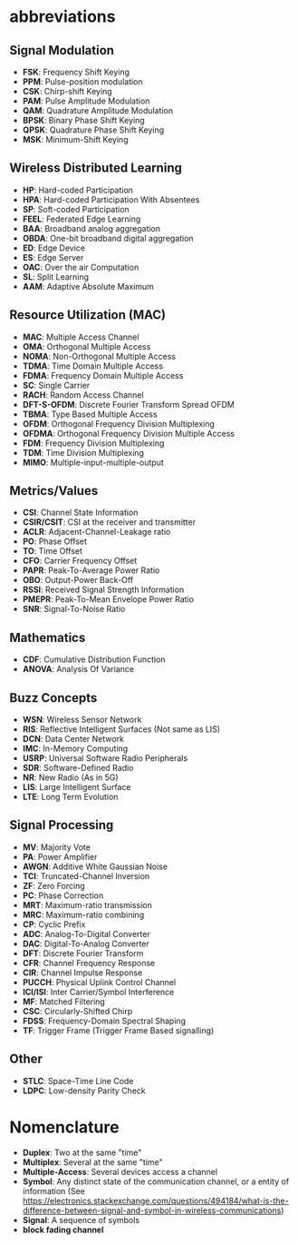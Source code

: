 # abbreviations

## Signal Modulation
* **FSK**: Frequency Shift Keying
* **PPM**: Pulse-position modulation
* **CSK**: Chirp-shift Keying
* **PAM**: Pulse Amplitude Modulation
* **QAM**: Quadrature Amplitude Modulation
* **BPSK**: Binary Phase Shift Keying
* **QPSK**: Quadrature Phase Shift Keying
* **MSK**: Minimum-Shift Keying

## Wireless Distributed Learning
* **HP**: Hard-coded Participation
* **HPA**: Hard-coded Participation With Absentees
* **SP**: Soft-coded Participation
* **FEEL**: Federated Edge Learning
* **BAA**: Broadband analog aggregation
* **OBDA**: One-bit broadband digital aggregation
* **ED**: Edge Device
* **ES**: Edge Server
* **OAC**: Over the air Computation
* **SL**: Split Learning
* **AAM**: Adaptive Absolute Maximum

## Resource Utilization (MAC)
* **MAC**: Multiple Access Channel
* **OMA**: Orthogonal Multiple Access
* **NOMA**: Non-Orthogonal Multiple Access
* **TDMA**: Time Domain Multiple Access
* **FDMA**: Frequency Domain Multiple Access
* **SC**: Single Carrier
* **RACH**: Random Access Channel
* **DFT-S-OFDM**: Discrete Fourier Transform Spread OFDM
* **TBMA**: Type Based Multiple Access
* **OFDM**: Orthogonal Frequency Division Multiplexing
* **OFDMA**: Orthogonal Frequency Division Multiple Access
* **FDM**: Frequency Division Multiplexing
* **TDM**: Time Division Multiplexing
* **MIMO**: Multiple-input-multiple-output

## Metrics/Values
* **CSI**: Channel State Information
* **CSIR/CSIT**: CSI at the receiver and transmitter
* **ACLR**: Adjacent-Channel-Leakage ratio
* **PO**: Phase Offset
* **TO**: Time Offset
* **CFO**: Carrier Frequency Offset
* **PAPR**: Peak-To-Average Power Ratio
* **OBO**: Output-Power Back-Off
* **RSSI**: Received Signal Strength Information
* **PMEPR**: Peak-To-Mean Envelope Power Ratio
* **SNR**: Signal-To-Noise Ratio

## Mathematics
* **CDF**: Cumulative Distribution Function
* **ANOVA**: Analysis Of Variance

## Buzz Concepts
* **WSN**: Wireless Sensor Network
* **RIS**: Reflective Intelligent Surfaces (Not same as LIS)
* **DCN**: Data Center Network
* **IMC**: In-Memory Computing
* **USRP**: Universal Software Radio Peripherals
* **SDR**: Software-Defined Radio
* **NR**: New Radio (As in 5G)
* **LIS**: Large Intelligent Surface
* **LTE**: Long Term Evolution

## Signal Processing
* **MV**: Majority Vote
* **PA**: Power Amplifier
* **AWGN**: Additive White Gaussian Noise
* **TCI**: Truncated-Channel Inversion
* **ZF**: Zero Forcing
* **PC**: Phase Correction
* **MRT**: Maximum-ratio transmission
* **MRC**: Maximum-ratio combining
* **CP**: Cyclic Prefix
* **ADC**: Analog-To-Digital Converter
* **DAC**: Digital-To-Analog Converter
* **DFT**: Discrete Fourier Transform
* **CFR**: Channel Frequency Response
* **CIR**: Channel Impulse Response
* **PUCCH**: Physical Uplink Control Channel
* **ICI/ISI**: Inter Carrier/Symbol Interference
* **MF**: Matched Filtering
* **CSC**: Circularly-Shifted Chirp
* **FDSS**: Frequency-Domain Spectral Shaping
* **TF**: Trigger Frame (Trigger Frame Based signalling)

## Other
* **STLC**: Space-Time Line Code
* **LDPC**: Low-density Parity Check

# Nomenclature
* **Duplex**: Two at the same "time"
* **Multiplex**: Several at the same "time"
* **Multiple-Access**: Several devices access a channel
* **Symbol**: Any distinct state of the communication channel, or a entity of information (See https://electronics.stackexchange.com/questions/494184/what-is-the-difference-between-signal-and-symbol-in-wireless-communications)
* **Signal**: A sequence of symbols
* **block fading channel**

